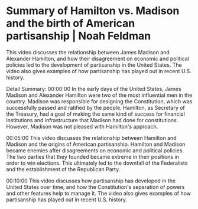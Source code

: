 # Summary of Hamilton vs. Madison and the birth of American partisanship | Noah Feldman

This video discusses the relationship between James Madison and Alexander Hamilton, and how their disagreement on economic and political policies led to the development of partisanship in the United States. The video also gives examples of how partisanship has played out in recent U.S. history.

Detail Summary: 
00:00:00
In the early days of the United States, James Madison and Alexander Hamilton were two of the most influential men in the country. Madison was responsible for designing the Constitution, which was successfully passed and ratified by the people. Hamilton, as Secretary of the Treasury, had a goal of making the same kind of success for financial institutions and infrastructure that Madison had done for constitutions. However, Madison was not pleased with Hamilton's approach.

00:05:00
This video discusses the relationship between Hamilton and Madison and the origins of American partisanship. Hamilton and Madison became enemies after disagreements on economic and political policies. The two parties that they founded became extreme in their positions in order to win elections. This ultimately led to the downfall of the Federalists and the establishment of the Republican Party.

00:10:00
This video discusses how partisanship has developed in the United States over time, and how the Constitution's separation of powers and other features help to manage it. The video also gives examples of how partisanship has played out in recent U.S. history.

